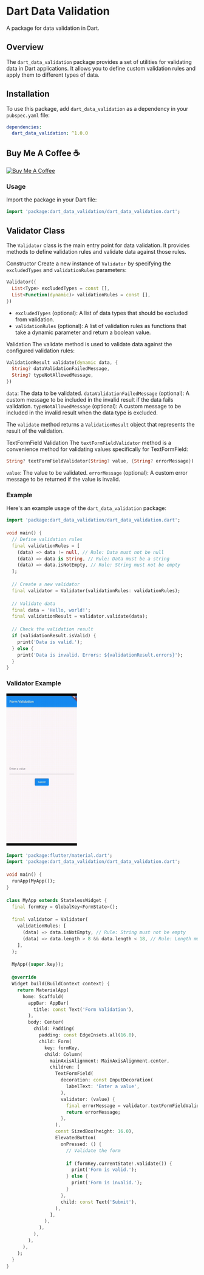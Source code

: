 # Dart Data Validation

A package for data validation in Dart.

## Overview

The `dart_data_validation` package provides a set of utilities for validating data in Dart applications. It allows you to define custom validation rules and apply them to different types of data.

## Installation

To use this package, add `dart_data_validation` as a dependency in your `pubspec.yaml` file:

```yaml
dependencies:
  dart_data_validation: ^1.0.0
```

## Buy Me A Coffee ☕️

<a href="https://www.buymeacoffee.com/altaysakarya" target="_blank"><img src="https://cdn.buymeacoffee.com/buttons/default-orange.png" alt="Buy Me A Coffee" height="41" width="174"></a>

### Usage

Import the package in your Dart file:

```dart
import 'package:dart_data_validation/dart_data_validation.dart';
```

## Validator Class

The `Validator` class is the main entry point for data validation. It provides methods to define validation rules and validate data against those rules.

Constructor
Create a new instance of `Validator` by specifying the `excludedTypes` and `validationRules` parameters:

```dart
Validator({
  List<Type> excludedTypes = const [],
  List<Function(dynamic)> validationRules = const [],
})
```

* `excludedTypes` (optional): A list of data types that should be excluded from validation.
* `validationRules` (optional): A list of validation rules as functions that take a dynamic parameter and return a boolean value.

Validation
The validate method is used to validate data against the configured validation rules:

```dart
ValidationResult validate(dynamic data, {
  String? dataValidationFailedMessage,
  String? typeNotAllowedMessage,
})
```

`data`: The data to be validated.
`dataValidationFailedMessage` (optional): A custom message to be included in the invalid result if the data fails validation.
`typeNotAllowedMessage` (optional): A custom message to be included in the invalid result when the data type is excluded.

The `validate` method returns a `ValidationResult` object that represents the result of the validation.

TextFormField Validation
The `textFormFieldValidator` method is a convenience method for validating values specifically for TextFormField:

```dart
String? textFormFieldValidator(String? value, {String? errorMessage})
```

`value`: The value to be validated.
`errorMessage` (optional): A custom error message to be returned if the value is invalid.

### Example

Here's an example usage of the `dart_data_validation` package:

```dart
import 'package:dart_data_validation/dart_data_validation.dart';

void main() {
  // Define validation rules
  final validationRules = [
    (data) => data != null, // Rule: Data must not be null
    (data) => data is String, // Rule: Data must be a string
    (data) => data.isNotEmpty, // Rule: String must not be empty
  ];

  // Create a new validator
  final validator = Validator(validationRules: validationRules);

  // Validate data
  final data = 'Hello, world!';
  final validationResult = validator.validate(data);

  // Check the validation result
  if (validationResult.isValid) {
    print('Data is valid.');
  } else {
    print('Data is invalid. Errors: ${validationResult.errors}');
  }
}
```

### Validator Example

<img src="https://raw.githubusercontent.com/altaysakarya/dart_data_validation/abe289e7b6ac9aaaddbcfa05a6f4566d5ed24991/gif_video.gif?raw=true" height="400" alt="Example GIF">


```dart
import 'package:flutter/material.dart';
import 'package:dart_data_validation/dart_data_validation.dart';

void main() {
  runApp(MyApp());
}

class MyApp extends StatelessWidget {
  final formKey = GlobalKey<FormState>();

  final validator = Validator(
    validationRules: [
      (data) => data.isNotEmpty, // Rule: String must not be empty
      (data) => data.length > 8 && data.length < 18, // Rule: Length must be between 8 and 18
    ],
  );

  MyApp({super.key});

  @override
  Widget build(BuildContext context) {
    return MaterialApp(
      home: Scaffold(
        appBar: AppBar(
          title: const Text('Form Validation'),
        ),
        body: Center(
          child: Padding(
            padding: const EdgeInsets.all(16.0),
            child: Form(
              key: formKey,
              child: Column(
                mainAxisAlignment: MainAxisAlignment.center,
                children: [
                  TextFormField(
                    decoration: const InputDecoration(
                      labelText: 'Enter a value',
                    ),
                    validator: (value) {
                      final errorMessage = validator.textFormFieldValidator(value, errorMessage: "Please enter a valid action.\n• Must not be blank\n• 8-18 characters");
                      return errorMessage;
                    },
                  ),
                  const SizedBox(height: 16.0),
                  ElevatedButton(
                    onPressed: () {
                      // Validate the form

                      if (formKey.currentState!.validate()) {
                        print('Form is valid.');
                      } else {
                        print('Form is invalid.');
                      }
                    },
                    child: const Text('Submit'),
                  ),
                ],
              ),
            ),
          ),
        ),
      ),
    );
  }
}
```

